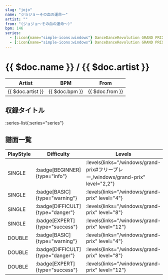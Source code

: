 ```yaml
---
slug: "jojo"
name: "ジョジョ～その血の運命～"
artist: ""
from: "(ジョジョ～その血の運命～)"
bpm: 146
series:
  - [:icon{name="simple-icons:windows"} DanceDanceRevolution GRAND PRIX (フリープレー)](/windows/grand-prix#フリープレー)
  - [:icon{name="simple-icons:windows"} DanceDanceRevolution GRAND PRIX (グランプリプレー)](/windows/grand-prix)
---
```


# {{ $doc.name }} / {{ $doc.artist }}

|Artist|BPM|From|
|------|---|----|
|{{ $doc.artist }}|{{ $doc.bpm }}|{{ $doc.from }}|

## 収録タイトル

:series-list{:series="series"}

## 譜面一覧

|PlayStyle|Difficulty|Levels|Notes|Movie|
|---------|----------|------|-----|-----|
|SINGLE| :badge[BEGINNER]{type="info"}| :levels{links="/windows/grand-prix#フリープレー,/windows/grand-prix" level="2,2"}|71/0||
|SINGLE| :badge[BASIC]{type="warning"}| :levels{links="/windows/grand-prix" level="4"}|113/2||
|SINGLE| :badge[DIFFICULT]{type="danger"}| :levels{links="/windows/grand-prix" level="8"}|234/7||
|SINGLE| :badge[EXPERT]{type="success"}| :levels{links="/windows/grand-prix" level="12"}|307/10||
|DOUBLE| :badge[BASIC]{type="warning"}| :levels{links="/windows/grand-prix" level="4"}|115/2||
|DOUBLE| :badge[DIFFICULT]{type="danger"}| :levels{links="/windows/grand-prix" level="8"}|233/5||
|DOUBLE| :badge[EXPERT]{type="success"}| :levels{links="/windows/grand-prix" level="12"}|307/10||
